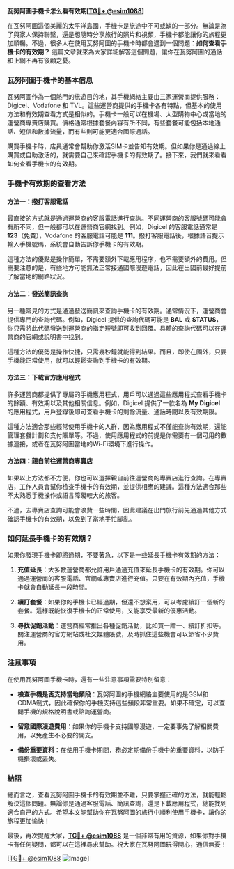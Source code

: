 **瓦努阿圖手機卡怎么看有效期[[TG💪+ @esim1088](https://t.me/s/esim1088)]**

在瓦努阿圖這個美麗的太平洋島國，手機卡是旅途中不可或缺的一部分。無論是為了與家人保持聯繫，還是想隨時分享旅行的照片和視頻，手機卡都能讓你的旅程更加順暢。不過，很多人在使用瓦努阿圖的手機卡時都會遇到一個問題：**如何查看手機卡的有效期？** 這篇文章就來為大家詳細解答這個問題，讓你在瓦努阿圖的通話和上網不再有後顧之憂。

### 瓦努阿圖手機卡的基本信息

瓦努阿圖作為一個熱門的旅遊目的地，其手機網絡主要由三家運營商提供服務：Digicel、Vodafone 和 TVL。這些運營商提供的手機卡各有特點，但基本的使用方法和有效期查看方式是相似的。手機卡一般可以在機場、大型購物中心或當地的運營商專賣店購買。價格通常根據套餐內容有所不同，有些套餐可能包括本地通話、短信和數據流量，而有些則可能更適合國際通話。

購買手機卡時，店員通常會幫助你激活SIM卡並告知有效期。但如果你是通過線上購買或自助激活的，就需要自己來確認手機卡的有效期了。接下來，我們就來看看如何查看手機卡的有效期。

### 手機卡有效期的查看方法

#### 方法一：撥打客服電話
最直接的方式就是通過運營商的客服電話進行查詢。不同運營商的客服號碼可能會有所不同，但一般都可以在運營商官網找到。例如，Digicel 的客服電話通常是 **123**（免費），Vodafone 的客服電話可能是 **111**。撥打客服電話後，根據語音提示輸入手機號碼，系統會自動告訴你手機卡的有效期。

這種方法的優點是操作簡單，不需要額外下載應用程序，也不需要額外的費用。但需要注意的是，有些地方可能無法正常接通國際漫遊電話，因此在出國前最好提前了解當地的網路狀況。

#### 方法二：發送簡訊查詢
另一種常見的方式是通過發送簡訊來查詢手機卡的有效期。通常情況下，運營商會提供專門的查詢代碼。例如，Digicel 提供的查詢代碼可能是 **BAL** 或 **STATUS**，你只需將此代碼發送到運營商的指定短號即可收到回覆。具體的查詢代碼可以在運營商的官網或說明書中找到。

這種方法的優勢是操作快捷，只需幾秒鐘就能得到結果。而且，即使在國外，只要手機能正常使用，就可以輕鬆查詢到手機卡的有效期。

#### 方法三：下載官方應用程式
許多運營商都提供了專屬的手機應用程式，用戶可以通過這些應用程式查看手機卡的餘額、有效期以及其他相關信息。例如，Digicel 提供了一款名為 **My Digicel** 的應用程式，用戶登錄後即可查看手機卡的剩餘流量、通話時間以及有效期限。

這種方法適合那些經常使用手機卡的人群，因為應用程式不僅能查詢有效期，還能管理套餐計劃和支付賬單等。不過，使用應用程式的前提是你需要有一個可用的數據連接，或者在瓦努阿圖當地的Wi-Fi環境下進行操作。

#### 方法四：親自前往運營商專賣店
如果以上方法都不方便，你也可以選擇親自前往運營商的專賣店進行查詢。在專賣店，工作人員會幫你檢查手機卡的有效期，並提供相應的建議。這種方法適合那些不太熟悉手機操作或語言障礙較大的旅客。

不過，去專賣店查詢可能會浪費一些時間，因此建議在出門旅行前先通過其他方式確認手機卡的有效期，以免到了當地手忙腳亂。

### 如何延長手機卡的有效期？

如果你發現手機卡即將過期，不要著急，以下是一些延長手機卡有效期的方法：

1. **充值延長**：大多數運營商都允許用戶通過充值來延長手機卡的有效期。你可以通過運營商的客服電話、官網或專賣店進行充值。只要在有效期內充值，手機卡就會自動延長一段時間。

2. **續訂套餐**：如果你的手機卡已經過期，但還不想棄用，可以考慮續訂一個新的套餐。這樣既能恢復手機卡的正常使用，又能享受最新的優惠活動。

3. **尋找促銷活動**：運營商經常推出各種促銷活動，比如買一贈一、續訂折扣等。關注運營商的官方網站或社交媒體賬號，及時抓住這些機會可以節省不少費用。

### 注意事項

在使用瓦努阿圖手機卡時，還有一些注意事項需要特別留意：

- **檢查手機是否支持當地頻段**：瓦努阿圖的手機網絡主要使用的是GSM和CDMA制式，因此確保你的手機支持這些頻段非常重要。如果不確定，可以查閱手機的規格說明書或諮詢運營商。
  
- **留意國際漫遊費用**：如果你的手機卡支持國際漫遊，一定要事先了解相關費用，以免產生不必要的開支。

- **備份重要資料**：在使用手機卡期間，務必定期備份手機中的重要資料，以防手機損壞或丟失。

### 結語

總而言之，查看瓦努阿圖手機卡的有效期並不難，只要掌握正確的方法，就能輕鬆解決這個問題。無論你是通過客服電話、簡訊查詢，還是下載應用程式，總能找到適合自己的方式。希望本文能幫助你在瓦努阿圖的旅行中順利使用手機卡，讓你的旅程更加愉快！

最後，再次提醒大家，**[TG💪+ @esim1088](https://t.me/s/esim1088)** 是一個非常有用的資源，如果你對手機卡有任何疑問，都可以在這裡尋求幫助。祝大家在瓦努阿圖玩得開心，通信無憂！

[[TG💪+ @esim1088](https://t.me/s/esim1088) ![Image](https://i.postimg.cc/4NQfJmqS/Snipaste-2025-05-13-00-14-12.png)]
